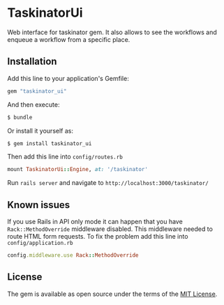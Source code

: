 # TaskinatorUi
Web interface for taskinator gem. It also allows to see the workflows and enqueue 
a workflow from a specific place.

## Installation
Add this line to your application's Gemfile:

```ruby
gem "taskinator_ui"
```

And then execute:
```bash
$ bundle
```

Or install it yourself as:
```bash
$ gem install taskinator_ui
```

Then add this line into `config/routes.rb`
```ruby
mount TaskinatorUi::Engine, at: '/taskinator'
```

Run `rails server` and navigate to `http://localhost:3000/taskinator/`

## Known issues

If you use Rails in API only mode it can happen that you have `Rack::MethodOverride` middleware disabled.
This middleware needed to route HTML form requests. To fix the problem add this line into `config/application.rb`

```ruby
config.middleware.use Rack::MethodOverride
```

## License
The gem is available as open source under the terms of the [MIT License](https://opensource.org/licenses/MIT).
